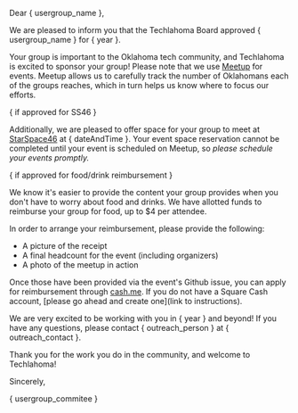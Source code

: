 Dear { usergroup_name },

We are pleased to inform you that the Techlahoma Board approved { usergroup_name } for { year }.

Your group is important to the Oklahoma tech community, and Techlahoma is excited to sponsor your group! Please note that we use [Meetup](link) for events. Meetup allows us to carefully track the number of Oklahomans each of the groups reaches, which in turn helps us know where to focus our efforts.

{ if approved for SS46 }

Additionally, we are pleased to offer space for your group to meet at [StarSpace46](link) at { dateAndTime }. Your event space reservation cannot be completed until your event is scheduled on Meetup, so _please schedule your events promptly._

{ if approved for food/drink reimbursement }

We know it's easier to provide the content your group provides when you don't have to worry about food and drinks. We have allotted funds to reimburse your group for food, up to $4 per attendee.

In order to arrange your reimbursement, please provide the following:

- A picture of the receipt
- A final headcount for the event (including organizers)
- A photo of the meetup in action

Once those have been provided via the event's Github issue, you can apply for reimbursement through [cash.me](link). If you do not have a Square Cash account, [please go ahead and create one](link to instructions).

We are very excited to be working with you in { year } and beyond! If you have any questions, please contact { outreach_person } at { outreach_contact }.

Thank you for the work you do in the community, and welcome to Techlahoma!

Sincerely,

{ usergroup_commitee }